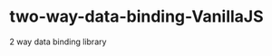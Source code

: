 # two-way-data-binding-VanillaJS
2 way data binding library 
<script src="https://gist.github.com/phanikmr/8a8fd0d35773f8e91fd51fc45273e84c.js"></script>
